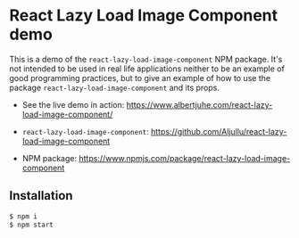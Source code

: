 # React Lazy Load Image Component demo

This is a demo of the `react-lazy-load-image-component` NPM package. It's not intended to be used in real life applications neither to be an example of good programming practices, but to give an example of how to use the package `react-lazy-load-image-component` and its props.

* See the live demo in action: https://www.albertjuhe.com/react-lazy-load-image-component/

* `react-lazy-load-image-component`: https://github.com/Aljullu/react-lazy-load-image-component

* NPM package: https://www.npmjs.com/package/react-lazy-load-image-component


## Installation

```bash
$ npm i
$ npm start
